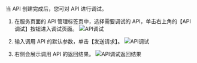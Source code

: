 当 API 创建完成后，您可对 API 进行调试。

1. 在服务页面的 API 管理标签页中，选择需要调试的 API，单击右上角的【API调试】按钮进入调试页面。
![API调试](//mc.qcloudimg.com/static/img/33e394dc61fa548e0aca45985a81cd47/image.png)

2. 输入调用 API 的默认参数，单击【发送请求】。
![API调试](https://i.imgur.com/quIudJS.png)

3. 右侧会展示调用 API 的返回结果。
![API调试返回结果](https://i.imgur.com/JRSy6my.png)

